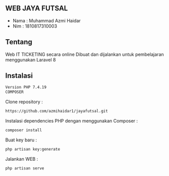 ## WEB JAYA FUTSAL

- Nama : Muhammad Azmi Haidar
- Nim  : 1810817310003

## Tentang

 Web IT TICKETING secara online Dibuat dan dijalankan untuk pembelajaran menggunakan Laravel 8

## Instalasi

```sh
Version PHP 7.4.19
COMPOSER
```

Clone repository :

```sh
https://github.com/azmihaidar1/jayafutsal.git
```

Instalasi dependencies PHP dengan menggunakan Composer :

```sh
composer install
```

Buat key baru :

```sh
php artisan key:generate
```

Jalankan WEB :

```sh
php artisan serve 
```

